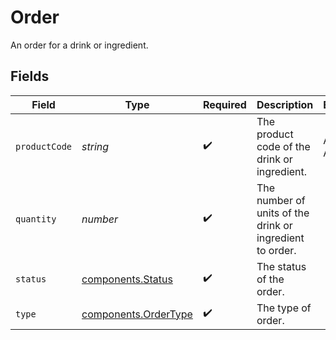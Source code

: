 # Order

An order for a drink or ingredient.


## Fields

| Field                                                    | Type                                                     | Required                                                 | Description                                              | Example                                                  |
| -------------------------------------------------------- | -------------------------------------------------------- | -------------------------------------------------------- | -------------------------------------------------------- | -------------------------------------------------------- |
| `productCode`                                            | *string*                                                 | :heavy_check_mark:                                       | The product code of the drink or ingredient.             | AC-A2DF3                                                 |
| `quantity`                                               | *number*                                                 | :heavy_check_mark:                                       | The number of units of the drink or ingredient to order. |                                                          |
| `status`                                                 | [components.Status](../../models/shared/status.md)       | :heavy_check_mark:                                       | The status of the order.                                 |                                                          |
| `type`                                                   | [components.OrderType](../../models/shared/ordertype.md) | :heavy_check_mark:                                       | The type of order.                                       |                                                          |